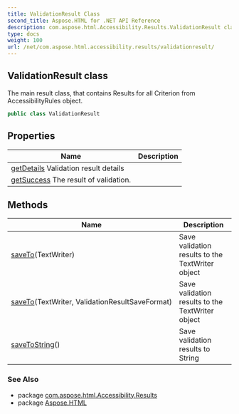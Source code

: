 ```yaml
---
title: ValidationResult Class
second_title: Aspose.HTML for .NET API Reference
description: com.aspose.html.Accessibility.Results.ValidationResult class. The main result class that contains Results for all Criterion from AccessibilityRules object
type: docs
weight: 100
url: /net/com.aspose.html.accessibility.results/validationresult/
---
```

## ValidationResult class

The main result class, that contains Results for all Criterion from AccessibilityRules object.

```java
public class ValidationResult
```

## Properties

| Name | Description |
| --- | --- |
| [getDetails](../../com.aspose.html.accessibility.results/validationresult/details/) Validation result details |
| [getSuccess](../../com.aspose.html.accessibility.results/validationresult/success/) The result of validation. |

## Methods

| Name | Description |
| --- | --- |
| [saveTo](../../com.aspose.html.accessibility.results/validationresult/saveto/#saveto)(TextWriter) | Save validation results to the TextWriter object |
| [saveTo](../../com.aspose.html.accessibility.results/validationresult/saveto/#saveto_1)(TextWriter, ValidationResultSaveFormat) | Save validation results to the TextWriter object |
| [saveToString](../../com.aspose.html.accessibility.results/validationresult/savetoString/)() | Save validation results to String |

### See Also

* package [com.aspose.html.Accessibility.Results](../../com.aspose.html.accessibility.results/)
* package [Aspose.HTML](../../)
